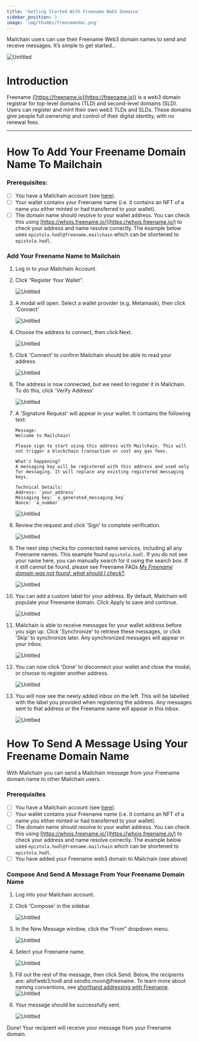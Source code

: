```yaml
---
title: 'Getting Started With Freename Web3 Domains'
sidebar_position: 3
image: 'img/thumbs/freenameXmc.png'
---
```


Mailchain users can use their Freename Web3 domain names to send and receive messages. It’s simple to get started…

![Untitled](../img-freename/freename-0.png)

# Introduction

Freename ([https://freename.io](https://freename.io)) is a web3 domain registrar for top-level domains (TLD) and second-level domains (SLD). Users can register and mint their own web3 TLDs and SLDs. These domains give people full ownership and control of their digital identity, with no renewal fees.

---

# How To Add Your Freename Domain Name To Mailchain

### Prerequisites:

-   [ ] You have a Mailchain account (see [here](https://docs.mailchain.com/user/guides/getting-started/create-a-mailchain-account)).
-   [ ] Your wallet contains your Freename name (i.e. it contains an NFT of a name you either minted or had transferred to your wallet).
-   [ ] The domain name should resolve to your wallet address. You can check this using [https://whois.freename.io/](https://whois.freename.io/) to check your address and name resolve correctly.
        The example below uses `epistola.hodl@freename.mailchain` which can be shortened to `epistola.hodl`.

### Add Your Freename Name to Mailchain

1. Log in to your Mailchain Account.
2. Click “Register Your Wallet”.

    ![Untitled](../img-freename/freename-1.png)

3. A modal will open. Select a wallet provider (e.g. Metamask), then click 'Connect'

    ![Untitled](../img-freename/freename-2.png)

4. Choose the address to connect, then click Next.

    ![Untitled](../img-freename/freename-3.png)

5. Click 'Connect' to confirm Mailchain should be able to read your address.

    ![Untitled](../img-freename/freename-4.png)

6. The address is now connected, but we need to register it in Mailchain. To do this, click 'Verify Address'

    ![Untitled](../img-freename/freename-5.png)

7. A 'Signature Request' will appear in your wallet. It contains the following text:

    ```
    Message:
    Welcome to Mailchain!

    Please sign to start using this address with Mailchain. This will not trigger a blockchain transaction or cost any gas fees.

    What's happening?
    A messaging key will be registered with this address and used only for messaging. It will replace any existing registered messaging keys.

    Technical Details:
    Address: `your_address`
    Messaging key: `a_generated_messaging_key`
    Nonce: `a_number`

    ```

    ![Untitled](../img-freename/freename-6.png)

8. Review the request and click 'Sign' to complete verification.

    ![Untitled](../img-freename/freename-7.png)

9. The next step checks for connected name services, including all any Freename names. This example found `epistola.hodl`. If you do not see your name here, you can manually search for it using the search box. If it still cannot be found, please see Freename FAQs [_My Freename domain was not found, what should I check?_](freename-faqs.md#my-freename-domain-was-not-found-what-should-i-check).

    ![Untitled](../img-freename/freename-8.png)

10. You can add a custom label for your address. By default, Mailchain will populate your Freename domain. Click Apply to save and continue.

    ![Untitled](../img-freename/freename-9.png)

11. Mailchain is able to receive messages for your wallet address before you sign up. Click 'Synchronize' to retrieve these messages, or click 'Skip' to synchronize later. Any synchronized messages will appear in your inbox.

    ![Untitled](../img-freename/freename-10.png)

12. You can now click 'Done' to disconnect your wallet and close the modal, or choose to register another address.

    ![Untitled](../img-freename/freename-11.png)

13. You will now see the newly added inbox on the left. This will be labelled with the label you provided when registering the address. Any messages sent to that address or the Freename name will appear in this inbox.

    ![Untitled](../img-freename/freename-12.png)

# How To Send A Message Using Your Freename Domain Name

With Mailchain you can send a Mailchain message from your Freename domain name to other Mailchain users.

### Prerequisites

-   [ ] You have a Mailchain account (see [here](https://docs.mailchain.com/user/guides/getting-started/create-a-mailchain-account)).
-   [ ] Your wallet contains your Freename name (i.e. it contains an NFT of a name you either minted or had transferred to your wallet).
-   [ ] The domain name should resolve to your wallet address. You can check this using [https://whois.freename.io/](https://whois.freename.io/) to check your address and name resolve correctly.
        The example below uses `epistola.hodl@freename.mailchain` which can be shortened to `epistola.hodl`.
-   [ ] You have added your Freename web3 domain to Mailchain (see above)

### Compose And Send A Message From Your Freename Domain Name

1.  Log into your Mailchain account.
2.  Click 'Compose' in the sidebar.

    ![Untitled](../img-freename/freename-13.png)

3.  In the New Message window, click the “From” dropdown menu.

    ![Untitled](../img-freename/freename-14.png)

4.  Select your Freename name.

    ![Untitled](../img-freename/freename-15.png)

5.  Fill out the rest of the message, then click Send.
    Below, the recipients are:
    allofweb3.hodl and sendto.moon@freename. To learn more about naming conventions, see [shorthand addressing with Freename](freename-faqs.md#does-mailchain-support-shorthand-addressing-for-freename).
    ![Untitled](../img-freename/freename-16.png)
6.  Your message should be successfully sent.

    ![Untitled](../img-freename/freename-17.png)

Done! Your recipient will receive your message from your Freename domain.
